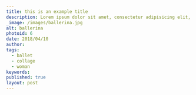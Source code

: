 ```yaml
---
title: this is an example title
description: Lorem ipsum dolor sit amet, consectetur adipisicing elit, sed do eiusmod tempor incididunt ut labore et dolore magna aliqua. Ut enim ad minim veniam, quis nostrud exercitation ullamco laboris nisi ut aliquip ex ea commodo consequat.
_image: /images/ballerina.jpg
alt: ballerina
photoid: 6
date: 2018/04/10
author:
tags:
  - ballet
  - collage
  - woman
keywords:
published: true
layout: post
---
```

